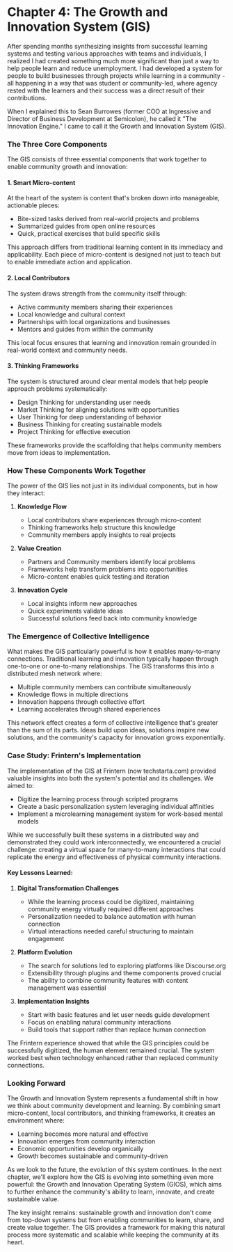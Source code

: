 # Chapter 4: The Growth and Innovation System (GIS)

After spending months synthesizing insights from successful learning systems and testing various approaches with teams and individuals, I realized I had created something much more significant than just a way to help people learn and reduce unemployment. I had developed a system for people to build businesses through projects while learning in a community - all happening in a way that was student or community-led, where agency rested with the learners and their success was a direct result of their contributions.

When I explained this to Sean Burrowes (former COO at Ingressive and Director of Business Development at Semicolon), he called it "The Innovation Engine." I came to call it the Growth and Innovation System (GIS).

### The Three Core Components

The GIS consists of three essential components that work together to enable community growth and innovation:

#### 1. Smart Micro-content
At the heart of the system is content that's broken down into manageable, actionable pieces:
- Bite-sized tasks derived from real-world projects and problems
- Summarized guides from open online resources
- Quick, practical exercises that build specific skills

This approach differs from traditional learning content in its immediacy and applicability. Each piece of micro-content is designed not just to teach but to enable immediate action and application.

#### 2. Local Contributors
The system draws strength from the community itself through:
- Active community members sharing their experiences
- Local knowledge and cultural context
- Partnerships with local organizations and businesses
- Mentors and guides from within the community

This local focus ensures that learning and innovation remain grounded in real-world context and community needs.

#### 3. Thinking Frameworks
The system is structured around clear mental models that help people approach problems systematically:
- Design Thinking for understanding user needs
- Market Thinking for aligning solutions with opportunities
- User Thinking for deep understanding of behavior
- Business Thinking for creating sustainable models
- Project Thinking for effective execution

These frameworks provide the scaffolding that helps community members move from ideas to implementation.

### How These Components Work Together

The power of the GIS lies not just in its individual components, but in how they interact:

1. **Knowledge Flow**
   - Local contributors share experiences through micro-content
   - Thinking frameworks help structure this knowledge
   - Community members apply insights to real projects

2. **Value Creation**
   - Partners and Community members identify local problems
   - Frameworks help transform problems into opportunities
   - Micro-content enables quick testing and iteration

3. **Innovation Cycle**
   - Local insights inform new approaches
   - Quick experiments validate ideas
   - Successful solutions feed back into community knowledge

### The Emergence of Collective Intelligence

What makes the GIS particularly powerful is how it enables many-to-many connections. Traditional learning and innovation typically happen through one-to-one or one-to-many relationships. The GIS transforms this into a distributed mesh network where:
- Multiple community members can contribute simultaneously
- Knowledge flows in multiple directions
- Innovation happens through collective effort
- Learning accelerates through shared experiences

This network effect creates a form of collective intelligence that's greater than the sum of its parts. Ideas build upon ideas, solutions inspire new solutions, and the community's capacity for innovation grows exponentially.

### Case Study: Frintern's Implementation

The implementation of the GIS at Frintern (now techstarta.com) provided valuable insights into both the system's potential and its challenges. We aimed to:
- Digitize the learning process through scripted programs
- Create a basic personalization system leveraging individual affinities
- Implement a microlearning management system for work-based mental models

While we successfully built these systems in a distributed way and demonstrated they could work interconnectedly, we encountered a crucial challenge: creating a virtual space for many-to-many interactions that could replicate the energy and effectiveness of physical community interactions.

#### Key Lessons Learned:

1. **Digital Transformation Challenges**
   - While the learning process could be digitized, maintaining community energy virtually required different approaches
   - Personalization needed to balance automation with human connection
   - Virtual interactions needed careful structuring to maintain engagement

2. **Platform Evolution**
   - The search for solutions led to exploring platforms like Discourse.org
   - Extensibility through plugins and theme components proved crucial
   - The ability to combine community features with content management was essential

3. **Implementation Insights**
   - Start with basic features and let user needs guide development
   - Focus on enabling natural community interactions
   - Build tools that support rather than replace human connection

The Frintern experience showed that while the GIS principles could be successfully digitized, the human element remained crucial. The system worked best when technology enhanced rather than replaced community connections.

### Looking Forward

The Growth and Innovation System represents a fundamental shift in how we think about community development and learning. By combining smart micro-content, local contributors, and thinking frameworks, it creates an environment where:
- Learning becomes more natural and effective
- Innovation emerges from community interaction
- Economic opportunities develop organically
- Growth becomes sustainable and community-driven

As we look to the future, the evolution of this system continues. In the next chapter, we'll explore how the GIS is evolving into something even more powerful: the Growth and Innovation Operating System (GIOS), which aims to further enhance the community's ability to learn, innovate, and create sustainable value.

The key insight remains: sustainable growth and innovation don't come from top-down systems but from enabling communities to learn, share, and create value together. The GIS provides a framework for making this natural process more systematic and scalable while keeping the community at its heart.